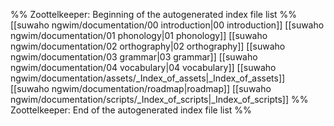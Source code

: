 %% Zoottelkeeper: Beginning of the autogenerated index file list  %%
 [[suwaho ngwim/documentation/00 introduction|00 introduction]]
 [[suwaho ngwim/documentation/01 phonology|01 phonology]]
 [[suwaho ngwim/documentation/02 orthography|02 orthography]]
 [[suwaho ngwim/documentation/03 grammar|03 grammar]]
 [[suwaho ngwim/documentation/04 vocabulary|04 vocabulary]]
 [[suwaho ngwim/documentation/assets/_Index_of_assets|_Index_of_assets]]
 [[suwaho ngwim/documentation/roadmap|roadmap]]
 [[suwaho ngwim/documentation/scripts/_Index_of_scripts|_Index_of_scripts]]
%% Zoottelkeeper: End of the autogenerated index file list  %%
